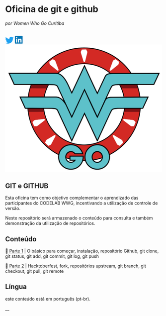 # Oficina de git e github
###### por Women Who Go Curitiba
[![Twitter](./static/twitter-logo.png)](https://twitter.com/womenwhogocwb) [![LinkedIn](./static/linkedin-logo.png)](https://www.linkedin.com/company/40847620) 
![](./static/wwgcwb-logo.png)

##  GIT e GITHUB

Esta oficina tem como objetivo complementar o aprendizado das participantes do CODELAB WWG, incentivando a utilização de controle de versão.

Neste repositório será armazenado o conteúdo para consulta e também demonstração da utilização de repositórios.

## Conteúdo

📝 [Parte 1](parte_01.md) | O básico para começar, instalação, repositório Github, git clone, git status, git add, git commit, git log,  git push

📝 [Parte 2](parte_02.md) | Hacktoberfest, fork, repositórios upstream, git branch, git checkout, git pull, git remote


## Língua

este conteúdo está em português (pt-br).

__